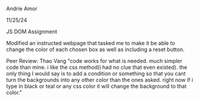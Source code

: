 Andrie Amor

11/25/24

JS DOM Assignment 

Modified an instructed webpage that tasked me to make it be able to change the color of each chosen box as well as including a reset button.

Peer Review:
Thao Vang
"code works for what is needed. much simpler code than mine. i like the css method(i had no clue that even existed). the only thing I would say is to add a condition or something so that you cant turn the backgrounds into any other color than the ones asked. right now if i type in black or teal or any css color it will change the background to that color."

